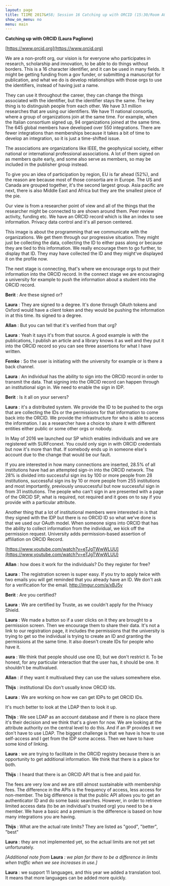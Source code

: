 ```yaml
---
layout: page
title: TIIME 2017&#58; Session 16 Catching up with ORCID (15:30/Room A06) (T)
show_on_menu: no
menu: main
---
```



**Catching up with ORCID (Laura Paglione)**

[https://www.orcid.org](https://www.orcid.org)

We are a non-profit org, our vision is for everyone who participates in research, scholarship and innovation, to be able to do things without borders. This is a 16 character identifier, and it can be used in many fields. It might be getting funding from a gov funder, or submitting a manuscript for publication, and what we do is develop relationships with those orgs to use the identifiers, instead of having just a name.

They can use it throughout the career, they can change the things associated with the identifier, but the identifier stays the same. The key thing is to distinguish people from each other. We have 3.1 million researches that are using our identifiers. We have 11 national consortia, where a group of organizations join at the same time. For example, when the Italian consortium signed up, 94 organizations joined at the same time. The 645 global members have developed over 550 integrations. There are fewer integrations than memberships because it takes a bit of time to develop an integration, so it is just a time-shifted issue.

The associations are organizations like IEEE, the geophysical society, either national or international professional associations. A lot of them signed on as members quite early, and some also serve as members, so may be included in the publisher group instead.

To give you an idea of participation by region, EU is far ahead (52%), and the reason are because most of those consortia are in Europe. The US and Canada are grouped together, it&#39;s the second largest group. Asia pacific are next, there is also Middle East and Africa but they are the smallest piece of the pie.

Our view is from a researcher point of view and all of the things that the researcher might be connected to are shown around them. Peer review activity, funding etc. We have an ORCID record which is like an index to see information. Privacy data control and it&#39;s all person centered.

This image is about the programming that we communicate with the organizations. We get them through our progressive situation. They might just be collecting the data, collecting the ID to either pass along or because they are tied to this information. We really encourage them to go further, to display that ID. They may have collected the ID and they might&#39;ve displayed it on the profile now.

The next stage is connecting, that&#39;s where we encourage orgs to put their information into the ORCID record. In the connect stage we are encouraging a university for example to push the information about a student into the ORCID record.

**Berit** : Are these signed or?

**Laura** : They are signed to a degree. It&#39;s done through OAuth tokens and Oxford would have a client token and they would be pushing the information in at this time. Its signed to a degree.

**Allan** : But you can tell that it&#39;s verified from that org?

**Laura** : Yeah it says it&#39;s from that source. A good example is with the publications, I publish an article and a library knows it as well and they put it into the ORCID record so you can see three assertions for what I have written.

**Femke** : So the user is initiating with the university for example or is there a back channel.

**Laura** : An individual has the ability to sign into the ORCID record in order to transmit the data. That signing into the ORCID record can happen through an institutional sign in. We need to enable the sign in IDP.

**Berit** : Is it all on your servers?

**Laura** : it&#39;s a distributed system. We provide the ID to be pushed to the orgs that are collecting the IDs or the permissions for that information to come back into the ORCID. We provide the infrastructure for who is able to access the information. I as a researcher have a choice to share it with different entities either public or some other orgs or nobody.

In May of 2016 we launched our SP which enables individuals and we are registered with SURFconext. You could only sign in with ORCID credentials but now it&#39;s more than that. If somebody ends up in someone else&#39;s account due to the change that would be our fault.

If you are interested in how many connections are inserted, 28.5% of all institutions have had an attempted sign-in into the ORCID network. The 28% is divided into successful sign ins by 100 or more people from 28 institutions, successful sign ins by 10 or more people from 255 institutions and most importantly, previously unsuccessful but now successful sign in from 31 institutions. The people who can&#39;t sign in are presented with a page of the ORCID SP, what is required, not required and it goes on to say if you provide with a particular attribute.

Another thing that a lot of institutional members were interested in is that they signed with the IDP but there is no ORCID ID so what we&#39;ve done is that we used our OAuth model. When someone signs into ORCID that has the ability to collect information from the individual, we kick off the permission request. University adds permission-based assertion of affiliation on ORCID Record.

[https://www.youtube.com/watch?v=eTJgTWwWLUU](https://www.youtube.com/watch?v=eTJgTWwWLUU)

**Allan** : how does it work for the individuals? Do they register for free?

**Laura** : The registration screen is super easy. If you try to apply twice with two emails you will get reminded that you already have an ID. We don&#39;t ask for a verification for the email. http://imgur.com/a/xBJ5v

**Berit** : Are you certified?

**Laura** : We are certified by Truste, as we couldn&#39;t apply for the Privacy Shield.

**Laura** : We made a button so if a user clicks on it they are brought to a permission screen. Then we encourage them to share their data. It&#39;s not a link to our registration page, it includes the permissions that the university is trying to get so the individual is trying to create an ID and granting the permissions at the same time. It also doesn&#39;t create IDs for people who have it.

**aura** : We think that people should use one ID, but we don&#39;t restrict it. To be honest, for any particular interaction that the user has, it should be one. It shouldn&#39;t be multivalued.

**Allan** : if they want it multivalued they can use the values somewhere else.

**Thijs** : institutional IDs don&#39;t usually know ORCID Ids.

**Laura** : We are working on how we can get IDPs to get ORCID IDs.

It&#39;s much better to look at the LDAP then to look it up.

**Thijs** : We see LDAP as an account database and if there is no place there it&#39;s their decision and we think that&#39;s a given for now. We are looking at the attribute authority on the central level to do this. And if an IP provides it we don&#39;t have to use LDAP. The biggest challenge is that we have is how to use self-access and I get from the IDP some access. Then we have to have some kind of linking.

**Laura** : we are trying to facilitate in the ORCID registry because there is an opportunity to get additional information. We think that there is a place for both.

**Thijs** : I heard that there is an ORCID API that is free and paid for.

The fees are very low and we are still almost sustainable with membership fees. The difference in the APIs is the frequency of access, less access for non-member. The big difference is that the public API allows you to get an authenticator ID and do some basic searches. However, in order to retrieve limited access data (to be an individual&#39;s trusted org) you need to be a member. We have a basic and a premium is the difference is based on how many integrations you are having.

**Thijs** : What are the actual rate limits? They are listed as &quot;good&quot;, &quot;better&quot;, &quot;best&quot;

**Laura** : they are not implemented yet, so the actual limits are not yet set unfortunately.

_[Additional note from_ **Laura** _: we plan for there to be a difference in limits when traffic when we see increases in use.]_

**Laura** : we support 11 languages, and this year we added a translation tool. It means that more languages can be added more quickly.
